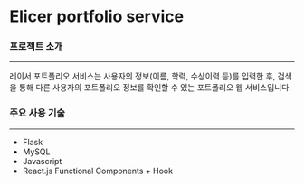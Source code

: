 # Elicer portfolio service

### 프로젝트 소개

---

레이서 포트폴리오 서비스는 사용자의 정보(이름, 학력, 수상이력 등)를 입력한 후, 검색을 통해 다른 사용자의 포트폴리오 정보를 확인할 수 있는 포트폴리오 웹 서비스입니다.

### 주요 사용 기술

---

- Flask
- MySQL
- Javascript
- React.js Functional Components + Hook